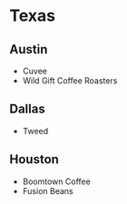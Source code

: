 # Texas

## Austin
* Cuvee
* Wild Gift Coffee Roasters


## Dallas
* Tweed


## Houston
* Boomtown Coffee
* Fusion Beans

